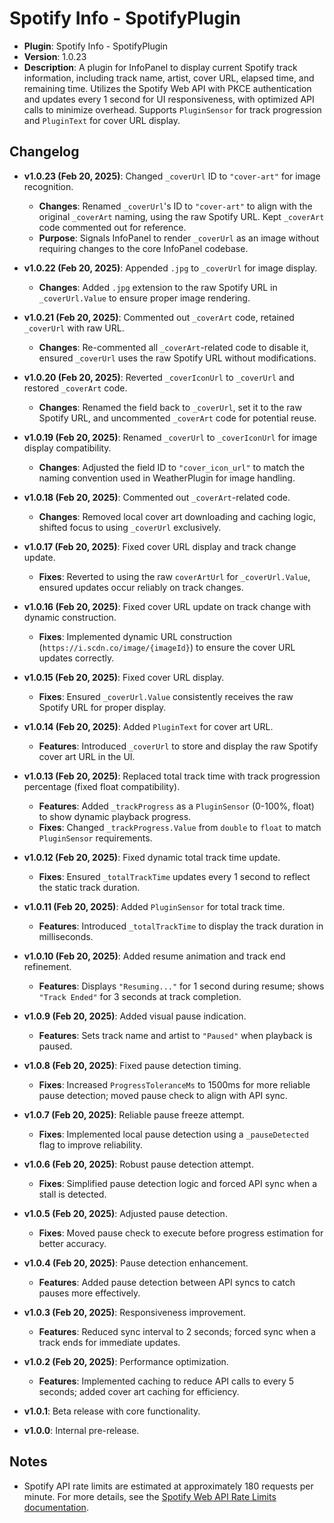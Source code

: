 # Spotify Info - SpotifyPlugin

- **Plugin**: Spotify Info - SpotifyPlugin
- **Version**: 1.0.23
- **Description**: A plugin for InfoPanel to display current Spotify track information, including track name, artist, cover URL, elapsed time, and remaining time. Utilizes the Spotify Web API with PKCE authentication and updates every 1 second for UI responsiveness, with optimized API calls to minimize overhead. Supports `PluginSensor` for track progression and `PluginText` for cover URL display.

## Changelog

- **v1.0.23 (Feb 20, 2025)**: Changed `_coverUrl` ID to `"cover-art"` for image recognition.
  - **Changes**: Renamed `_coverUrl`'s ID to `"cover-art"` to align with the original `_coverArt` naming, using the raw Spotify URL. Kept `_coverArt` code commented out for reference.
  - **Purpose**: Signals InfoPanel to render `_coverUrl` as an image without requiring changes to the core InfoPanel codebase.

- **v1.0.22 (Feb 20, 2025)**: Appended `.jpg` to `_coverUrl` for image display.
  - **Changes**: Added `.jpg` extension to the raw Spotify URL in `_coverUrl.Value` to ensure proper image rendering.

- **v1.0.21 (Feb 20, 2025)**: Commented out `_coverArt` code, retained `_coverUrl` with raw URL.
  - **Changes**: Re-commented all `_coverArt`-related code to disable it, ensured `_coverUrl` uses the raw Spotify URL without modifications.

- **v1.0.20 (Feb 20, 2025)**: Reverted `_coverIconUrl` to `_coverUrl` and restored `_coverArt` code.
  - **Changes**: Renamed the field back to `_coverUrl`, set it to the raw Spotify URL, and uncommented `_coverArt` code for potential reuse.

- **v1.0.19 (Feb 20, 2025)**: Renamed `_coverUrl` to `_coverIconUrl` for image display compatibility.
  - **Changes**: Adjusted the field ID to `"cover_icon_url"` to match the naming convention used in WeatherPlugin for image handling.

- **v1.0.18 (Feb 20, 2025)**: Commented out `_coverArt`-related code.
  - **Changes**: Removed local cover art downloading and caching logic, shifted focus to using `_coverUrl` exclusively.

- **v1.0.17 (Feb 20, 2025)**: Fixed cover URL display and track change update.
  - **Fixes**: Reverted to using the raw `coverArtUrl` for `_coverUrl.Value`, ensured updates occur reliably on track changes.

- **v1.0.16 (Feb 20, 2025)**: Fixed cover URL update on track change with dynamic construction.
  - **Fixes**: Implemented dynamic URL construction (`https://i.scdn.co/image/{imageId}`) to ensure the cover URL updates correctly.

- **v1.0.15 (Feb 20, 2025)**: Fixed cover URL display.
  - **Fixes**: Ensured `_coverUrl.Value` consistently receives the raw Spotify URL for proper display.

- **v1.0.14 (Feb 20, 2025)**: Added `PluginText` for cover art URL.
  - **Features**: Introduced `_coverUrl` to store and display the raw Spotify cover art URL in the UI.

- **v1.0.13 (Feb 20, 2025)**: Replaced total track time with track progression percentage (fixed float compatibility).
  - **Features**: Added `_trackProgress` as a `PluginSensor` (0-100%, float) to show dynamic playback progress.
  - **Fixes**: Changed `_trackProgress.Value` from `double` to `float` to match `PluginSensor` requirements.

- **v1.0.12 (Feb 20, 2025)**: Fixed dynamic total track time update.
  - **Fixes**: Ensured `_totalTrackTime` updates every 1 second to reflect the static track duration.

- **v1.0.11 (Feb 20, 2025)**: Added `PluginSensor` for total track time.
  - **Features**: Introduced `_totalTrackTime` to display the track duration in milliseconds.

- **v1.0.10 (Feb 20, 2025)**: Added resume animation and track end refinement.
  - **Features**: Displays `"Resuming..."` for 1 second during resume; shows `"Track Ended"` for 3 seconds at track completion.

- **v1.0.9 (Feb 20, 2025)**: Added visual pause indication.
  - **Features**: Sets track name and artist to `"Paused"` when playback is paused.

- **v1.0.8 (Feb 20, 2025)**: Fixed pause detection timing.
  - **Fixes**: Increased `ProgressToleranceMs` to 1500ms for more reliable pause detection; moved pause check to align with API sync.

- **v1.0.7 (Feb 20, 2025)**: Reliable pause freeze attempt.
  - **Fixes**: Implemented local pause detection using a `_pauseDetected` flag to improve reliability.

- **v1.0.6 (Feb 20, 2025)**: Robust pause detection attempt.
  - **Fixes**: Simplified pause detection logic and forced API sync when a stall is detected.

- **v1.0.5 (Feb 20, 2025)**: Adjusted pause detection.
  - **Fixes**: Moved pause check to execute before progress estimation for better accuracy.

- **v1.0.4 (Feb 20, 2025)**: Pause detection enhancement.
  - **Features**: Added pause detection between API syncs to catch pauses more effectively.

- **v1.0.3 (Feb 20, 2025)**: Responsiveness improvement.
  - **Features**: Reduced sync interval to 2 seconds; forced sync when a track ends for immediate updates.

- **v1.0.2 (Feb 20, 2025)**: Performance optimization.
  - **Features**: Implemented caching to reduce API calls to every 5 seconds; added cover art caching for efficiency.

- **v1.0.1**: Beta release with core functionality.
- **v1.0.0**: Internal pre-release.

## Notes

- Spotify API rate limits are estimated at approximately 180 requests per minute. For more details, see the [Spotify Web API Rate Limits documentation](https://developer.spotify.com/documentation/web-api/concepts/rate-limits).
